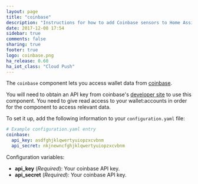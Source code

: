 ```yaml
---
layout: page
title: "coinbase"
description: "Instructions for how to add Coinbase sensors to Home Assistant."
date: 2017-12-08 17:54
sidebar: true
comments: false
sharing: true
footer: true
logo: coinbase.png
ha_release: 0.60
ha_iot_class: "Cloud Push"
---
```



The `coinbase` component lets you access wallet data from [coinbase](https://coinbase.com).

You will need to obtain an API key from coinbase's [developer site](https://www.coinbase.com/settings/api) to use this component. You need to give read access to your wallet:accounts in order for the component to access relevant data. 

To set it up, add the following information to your `configuration.yaml` file:

```yaml
# Example configuration.yaml entry
coinbase:
  api_key: asdfghjklqwertyuiopzxcvbnm 
  api_secret: nkjnewncfghjklqwertyuiopzxcvbnm 
```

Configuration variables:

- **api_key** (*Required*): Your coinbase API key.
- **api_secret** (*Required*): Your coinbase API key.
